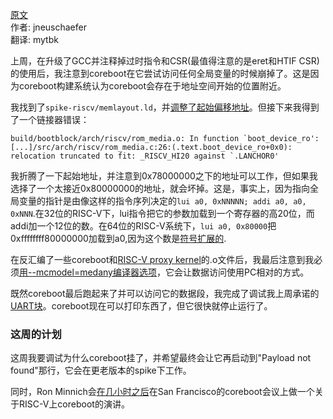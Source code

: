 <meta http-equiv='Content-Type' content='text/html; charset=utf-8' />

[原文](https://blogs.coreboot.org/blog/2016/06/13/gsoc-better-risc-v-support-week-3/)    
作者: jneuschaefer    
翻译: mytbk    

上周，在升级了GCC并注释掉过时指令和CSR(最值得注意的是eret和HTIF CSR)的使用后，我注意到coreboot在它尝试访问任何全局变量的时候崩掉了。这是因为coreboot构建系统认为coreboot会存在于地址空间开始的位置附近。

我找到了``spike-riscv/memlayout.ld``，并[调整了起始偏移地址](https://review.coreboot.org/#/c/15149/1/src/mainboard/emulation/spike-riscv/memlayout.ld)。但接下来我得到了一个链接器错误：

```
build/bootblock/arch/riscv/rom_media.o: In function `boot_device_ro': [...]/src/arch/riscv/rom_media.c:26:(.text.boot_device_ro+0x0): relocation truncated to fit: _RISCV_HI20 against `.LANCHOR0'
```

我折腾了一下起始地址，并注意到0x78000000之下的地址可以工作，但如果我选择了一个太接近0x80000000的地址，就会坏掉。这是，事实上，因为指向全局变量的指针是由像这样的指令序列决定的``lui a0, 0xNNNNN; addi a0, a0, 0xNNN``.在32位的RISC-V下，lui指令把它的参数加载到一个寄存器的高20位，而addi加一个12位的数。在64位的RISC-V系统下，``lui a0, 0x80000``把0xffffffff80000000加载到a0,因为这个数是[符号扩展的](https://en.wikipedia.org/wiki/Sign_extension).

在反汇编了一些coreboot和[RISC-V proxy kernel](https://github.com/riscv/riscv-pk)的.o文件后，我最后注意到我必须[用--mcmodel=medany编译器选项](https://review.coreboot.org/#/c/15148/1)，它会让数据访问使用PC相对的方式。

既然coreboot最后跑起来了并可以访问它的数据段，我完成了调试我上周承诺的[UART块](https://github.com/riscv/riscv-isa-sim/pull/53)。coreboot现在可以打印东西了，但它很快就停止运行了。

### 这周的计划

这周我要调试为什么coreboot挂了，并希望最终会让它再启动到"Payload not found"那行，它会在更老版本的spike下工作。

同时，Ron Minnich会[在几小时之后](https://calendar.google.com/calendar/event?eid=cWxhOXZnYWI5cmZoNW0zY2gwcTRvZ3Zxc2dfMjAxNjA2MTNUMTg0NTAwWiA2YjF1OGlxMTNqajhjcDZrZm9rcTR2bG8yMEBn)在San Francisco的coreboot会议上做一个关于RISC-V上coreboot的演讲。
